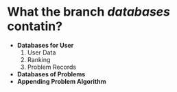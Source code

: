 # __What the branch _databases_ contatin?__

- __Databases for User__
  1. User Data
  2. Ranking
  3. Problem Records
- __Databases of Problems__
- __Appending Problem Algorithm__
